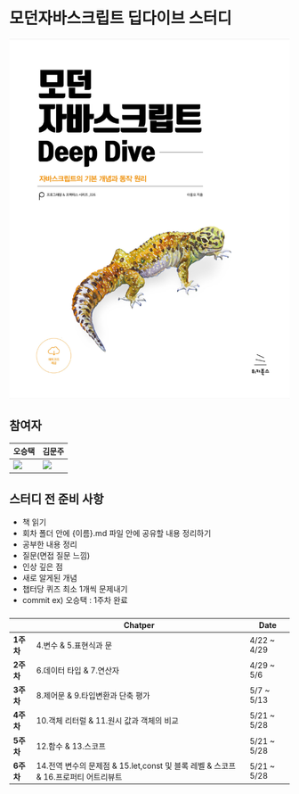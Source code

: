 # 모던자바스크립트 딥다이브 스터디

![deepdive](img/deepdive.png)

## 참여자

| 오승택                                                  | 김문주                                                       |
| ------------------------------------------------------- | ------------------------------------------------------------ |
| <img src="https://github.com/5wintaek.png" width="200"> | <img src="https://github.com/kimmoonju-102.png" width="200"> |

## 스터디 전 준비 사항

- 책 읽기
- 회차 폴더 안에 {이름}.md 파일 안에 공유할 내용 정리하기
- 공부한 내용 정리
- 질문(면접 질문 느낌)
- 인상 깊은 점
- 새로 알게된 개념
- 챕터당 퀴즈 최소 1개씩 문제내기
- commit ex) 오승택 : 1주차 완료

###

|           | Chatper                                                                             | Date        |
| --------- | ----------------------------------------------------------------------------------- | ----------- |
| **1주차** | 4.변수 & 5.표현식과 문                                                              | 4/22 ~ 4/29 |
| **2주차** | 6.데이터 타입 & 7.연산자                                                            | 4/29 ~ 5/6  |
| **3주차** | 8.제어문 & 9.타입변환과 단축 평가                                                   | 5/7 ~ 5/13  |
| **4주차** | 10.객체 리터럴 & 11.원시 값과 객체의 비교                                           | 5/21 ~ 5/28 |
| **5주차** | 12.함수 & 13.스코프                                                                 | 5/21 ~ 5/28 |
| **6주차** | 14.전역 변수의 문제점 & 15.let,const 및 블록 레벨 & 스코프 & 16.프로퍼티 어트리뷰트 | 5/21 ~ 5/28 |
